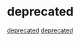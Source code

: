 # deprecated

[deprecated](https://github.com/sindresorhus/gulp-ruby-sass)
[deprecated](https://github.com/DEVSENSE/Phalanger)
